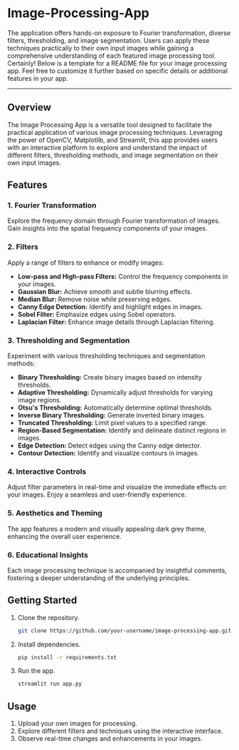 # Image-Processing-App
The application offers hands-on exposure to Fourier transformation, diverse filters, thresholding, and image segmentation. Users can apply these techniques practically to their own input images while gaining a comprehensive understanding of each featured image processing tool.
Certainly! Below is a template for a README file for your image processing app. Feel free to customize it further based on specific details or additional features in your app.

---

## Overview

The Image Processing App is a versatile tool designed to facilitate the practical application of various image processing techniques. Leveraging the power of OpenCV, Matplotlib, and Streamlit, this app provides users with an interactive platform to explore and understand the impact of different filters, thresholding methods, and image segmentation on their own input images.

## Features

### 1. Fourier Transformation

Explore the frequency domain through Fourier transformation of images. Gain insights into the spatial frequency components of your images.

### 2. Filters

Apply a range of filters to enhance or modify images:
- **Low-pass and High-pass Filters:** Control the frequency components in your images.
- **Gaussian Blur:** Achieve smooth and subtle blurring effects.
- **Median Blur:** Remove noise while preserving edges.
- **Canny Edge Detection:** Identify and highlight edges in images.
- **Sobel Filter:** Emphasize edges using Sobel operators.
- **Laplacian Filter:** Enhance image details through Laplacian filtering.

### 3. Thresholding and Segmentation

Experiment with various thresholding techniques and segmentation methods:
- **Binary Thresholding:** Create binary images based on intensity thresholds.
- **Adaptive Thresholding:** Dynamically adjust thresholds for varying image regions.
- **Otsu's Thresholding:** Automatically determine optimal thresholds.
- **Inverse Binary Thresholding:** Generate inverted binary images.
- **Truncated Thresholding:** Limit pixel values to a specified range.
- **Region-Based Segmentation:** Identify and delineate distinct regions in images.
- **Edge Detection:** Detect edges using the Canny edge detector.
- **Contour Detection:** Identify and visualize contours in images.

### 4. Interactive Controls

Adjust filter parameters in real-time and visualize the immediate effects on your images. Enjoy a seamless and user-friendly experience.

### 5. Aesthetics and Theming

The app features a modern and visually appealing dark grey theme, enhancing the overall user experience.

### 6. Educational Insights

Each image processing technique is accompanied by insightful comments, fostering a deeper understanding of the underlying principles.

## Getting Started

1. Clone the repository.
   ```bash
   git clone https://github.com/your-username/image-processing-app.git
   ```

2. Install dependencies.
   ```bash
   pip install -r requirements.txt
   ```

3. Run the app.
   ```bash
   streamlit run app.py
   ```

## Usage

1. Upload your own images for processing.
2. Explore different filters and techniques using the interactive interface.
3. Observe real-time changes and enhancements in your images.
